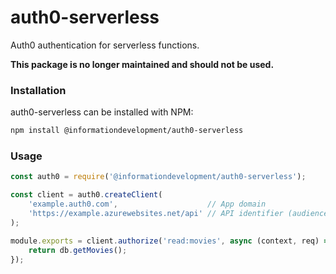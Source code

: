 # auth0-serverless
Auth0 authentication for serverless functions.

**This package is no longer maintained and should not be used.**

### Installation
auth0-serverless can be installed with NPM:

```bash
npm install @informationdevelopment/auth0-serverless
```

### Usage
```javascript
const auth0 = require('@informationdevelopment/auth0-serverless');

const client = auth0.createClient(
    'example.auth0.com',                    // App domain
    'https://example.azurewebsites.net/api' // API identifier (audience)
);

module.exports = client.authorize('read:movies', async (context, req) => {
    return db.getMovies();
});
```
